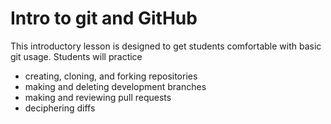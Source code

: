 # Intro to git and GitHub

This introductory lesson is designed to get students 
comfortable with basic git usage.
Students will practice
* creating, cloning, and forking repositories
* making and deleting development branches
* making and reviewing pull requests
* deciphering diffs
